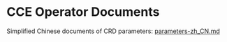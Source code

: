# CCE Operator Documents

Simplified Chinese documents of CRD parameters: [parameters-zh_CN.md](./parameters-zh_CN.md)
